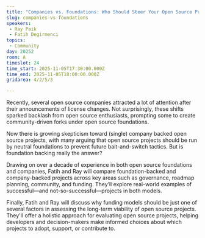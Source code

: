 ```yaml
---
title: "Companies vs. Foundations: Who Should Steer Your Open Source Project?"
slug: companies-vs-foundations
speakers:
 - Ray Paik
 - Fatih Degirmenci
topics: 
 - Community
day: 20252
room: A
timeslot: 24
time_start: 2025-11-05T17:30:00.000Z
time_end: 2025-11-05T18:00:00.000Z
gridarea: 4/2/5/3

---
```


Recently, several open source companies attracted a lot of attention after their announcements of license changes. Not surprisingly, these shifts sparked backlash from open source enthusiasts, prompting some to create community-driven forks under open source foundations.
 
Now there is growing skepticism toward (single) company backed open source projects, with many arguing that open source projects should be run by neutral foundations to prevent future bait-and-switch tactics. But is foundation backing really the answer? 
 
Drawing on over a decade of experience in both open source foundations and companies, Fatih and Ray will compare foundation-backed and company-backed projects across key areas such as governance, roadmap planning, community, and funding. They’ll explore real-world examples of successful—and not-so-successful—projects in both models.
  
Finally, Fatih and Ray will discuss why funding models should be just one of several factors in assessing the long-term viability of open source projects. They'll offer a holistic approach for evaluating open source projects, helping developers and decision-makers make informed choices about which projects to adopt, support, or contribute to.
